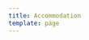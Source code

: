 ```yaml
---
title: Accommodation
template: page
---
```


<div class="ftb-widget" data-id="21663"data-token="4hhkuL8RDdgYowsN9PYQgpO5ppq1TLGqZZMFdQbwZLFKNemSITMr1vNYkhciS"></div><script src="https://widget.freetobook.com/widget.js"> </script>
